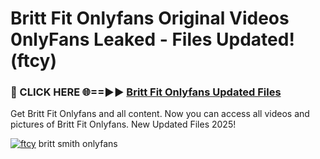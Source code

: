 # Britt Fit Onlyfans Original Videos 0nlyFans Leaked - Files Updated! (ftcy)

<h3>🔴 CLICK HERE 🌐==►► <a href="https://tinyurl.com/2wckxsce" rel="nofollow">Britt Fit Onlyfans Updated Files</a></h3>

Get Britt Fit Onlyfans and all content. Now you can access all videos and pictures of Britt Fit Onlyfans. New Updated Files 2025!

[![ftcy](https://i.imgur.com/AFduVYN.gif)](https://tinyurl.com/2wckxsce)
britt smith onlyfans